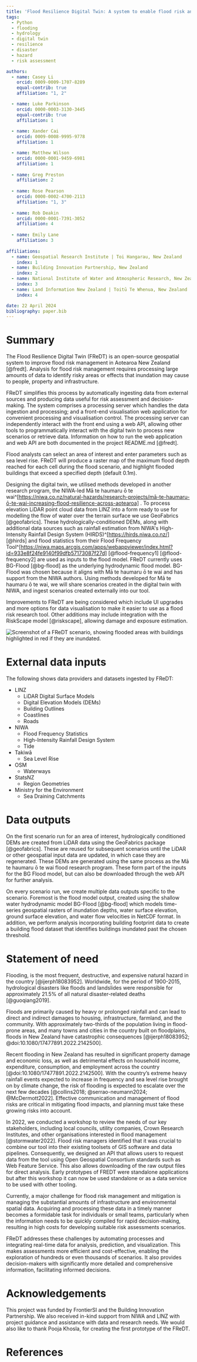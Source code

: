 ```yaml
---
title: 'Flood Resilience Digital Twin: A system to enable flood risk analysis and prediction'
tags:
  - Python
  - flooding
  - hydrology
  - digital twin
  - resilience
  - disaster
  - hazard
  - risk assessment

authors:
  - name: Casey Li
    orcid: 0009-0009-1707-8289
    equal-contrib: true 
    affiliation: "1, 2"

  - name: Luke Parkinson
    orcid: 0000-0003-3130-3445
    equal-contrib: true 
    affiliation: 1
    
  - name: Xander Cai
    orcid: 0009-0008-9995-9778
    affiliation: 1

  - name: Matthew Wilson
    orcid: 0000-0001-9459-6981
    affiliation: 1
    
  - name: Greg Preston
    affiliation: 2
    
  - name: Rose Pearson
    orcid: 0000-0002-4700-2113
    affiliation: "1, 3"
    
  - name: Rob Deakin
    orcid: 0000-0001-7391-3052
    affiliation: 4
  
  - name: Emily Lane
    affiliation: 3
    
affiliations:
  - name: Geospatial Research Institute | Toi Hangarau, New Zealand
    index: 1
  - name: Building Innovation Partnership, New Zealand
    index: 2
  - name: National Institute of Water and Atmospheric Research, New Zealand
    index: 3
  - name: Land Information New Zealand | Toitū Te Whenua, New Zealand
    index: 4

date: 22 April 2024
bibliography: paper.bib
---
```


# Summary

The Flood Resilience Digital Twin (FReDT) is an open-source geospatial system to improve flood risk management in
Aotearoa New Zealand [@fredt]. Analysis for flood risk management requires processing large amounts of data to identify
risky areas or effects that inundation may cause to people, property and infrastructure.

FReDT simplifies this process by automatically ingesting data from external sources and producing data useful for
risk assessment and decision-making. The system comprises a processing server which handles the data ingestion and processing; and a front-end visualisation web
application for convenient
processing and visualisation control. The processing server can independently interact with the
front end using a web API, allowing other tools to programmatically interact with the digital twin to process new
scenarios or retrieve data. Information on how to run the web application and web API are both documented
in the project README.md [@fredt].

Flood analysts can select an area of interest and enter parameters such as sea level rise. FReDT will
produce a raster map of the maximum flood depth reached for each cell during the flood scenario, and highlight flooded buildings
that exceed a specified depth (default 0.1m).

Designing the digital twin, we utilised methods developed in another research program, the NIWA-led Mā te haumaru ō
te
wai^[https://niwa.co.nz/natural-hazards/research-projects/mā-te-haumaru-ō-te-wai-increasing-flood-resilience-across-aotearoa]
. To process elevation LiDAR point cloud data from LINZ into a form ready to use for modelling the flow of water over
the terrain surface we use GeoFabrics [@geofabrics]. These hydrologically-conditioned DEMs, along
with additional data sources such as rainfall estimation from NIWA's High-Intensity Rainfall Design System
(HIRDS)^[https://hirds.niwa.co.nz/] [@hirds] and flood statistics from their Flood Frequency
Tool^[https://niwa.maps.arcgis.com/apps/webappviewer/index.html?id=933e8f24fe9140f99dfb57173087f27d] [@flood-frequency1]
[@flood-frequency2] are used as inputs to the flood model. FReDT currently uses BG-Flood [@bg-flood] as the
underlying hydrodynamic flood model. BG-Flood was chosen because it aligns with Mā te haumaru
ō te wai and has support from the NIWA authors. Using methods developed for Mā te haumaru ō te wai, we will
share scenarios created in the digital twin with NIWA, and ingest scenarios created externally into our tool.

Improvements to FReDT are being considered which include UI upgrades and more options for data
visualisation to make it easier to use as a flood risk research tool. Other additions may include integration
 with the RiskScape model [@riskscape], allowing  damage and exposure estimation.

![Screenshot of a FReDT scenario, showing flooded areas with buildings highlighted in red if they are inundated.](Capture2024.png)

# External data inputs

The following shows data providers and datasets ingested by FReDT:

* LINZ
    * LiDAR Digital Surface Models
    * Digital Elevation Models (DEMs)
    * Building Outlines
    * Coastlines
    * Roads
* NIWA
    * Flood Frequency Statistics
    * High-Intensity Rainfall Design System
    * Tide
* Takiwā
    * Sea Level Rise
* OSM
    * Waterways
* StatsNZ
    * Region Geometries
* Ministry for the Environment
    * Sea Draining Catchments

# Data outputs

On the first scenario run for an area of interest, hydrologically conditioned DEMs are created from LiDAR data using the
GeoFabrics package [@geofabrics]. These are reused for subsequent scenarios until the LiDAR or other geospatial
input data are updated, in which case they are regenerated. These DEMs are generated using
the same process as the Mā te haumaru ō te wai flood research program. These form part of the inputs
for the BG Flood model, but can also be downloaded through the web API for further analysis.

On every scenario run, we create multiple data outputs specific to the scenario. Foremost is the flood
model output, created using the shallow water hydrodynamic model BG-Flood [@bg-flood] which models time-series
geospatial rasters of inundation depths, water surface elevation, ground surface elevation, and water flow velocities in
NetCDF format. In addition, we perform analysis incorporating building footprint data to create a building flood dataset that identifies buildings inundated past the chosen threshold.

# Statement of need

Flooding, is the most frequent, destructive, and expensive natural hazard in the
country [@ijerph18083952]. Worldwide, for the period of 1900-2015, hydrological disasters like floods and landslides
were responsible for approximately 21.5% of all natural disaster-related deaths [@guoqiang2019].

Floods are primarily caused by heavy or prolonged rainfall and can lead to direct and indirect damages to housing,
infrastructure, farmland, and the community. With approximately two-thirds of the population living in flood-prone
areas, and many towns and cities in the country built on floodplains, floods in New Zealand  have catastrophic
consequences [@ijerph18083952; @doi:10.1080/17477891.2022.2142500].

Recent flooding in New Zealand has resulted in significant property damage and economic loss, as
well as detrimental effects on household income, expenditure, consumption, and employment across the
country [@doi:10.1080/17477891.2022.2142500]. With the country’s extreme heavy rainfall events expected to increase in
frequency and sea level rise brought on by climate change, the risk of flooding is expected to escalate over the next
few decades [@collins2018; @serrao-neumann2024; @McDermott2022]. Effective communication and management of flood risks
are critical in mitigating flood impacts, and planning must take these growing risks into account.

In 2022, we conducted a workshop to review the needs of our key stakeholders, including  local
councils, utility companies, Crown Research Institutes, and other organisations interested in flood
management [@stormwater2022]. Flood risk managers identified that it was crucial to combine our tool 
into their existing toolsets of GIS software and data pipelines. Consequently, we designed an API 
that allows users to request data from the tool using Open Geospatial Consortium standards such as Web Feature Service.
This also allows downloading of the raw output files for direct analysis.
Early prototypes of FREDT were standalone applications but after this
workshop it can now be used standalone or as a data service to be used with other tooling.

Currently, a major challenge for flood risk management and mitigation is managing the substantial amounts of 
infrastructure and environmental spatial data. Acquiring and processing these data in a timely manner becomes a
formidable task for individuals or small teams, particularly  when the information needs to be
quickly compiled for rapid decision-making, resulting in high costs for developing suitable risk assessments
scenarios.

FReDT addresses these challenges by automating processes and integrating real-time data for analysis,
prediction, and visualization. This makes assessments more efficient and cost-effective, enabling the
exploration of hundreds or even thousands of scenarios. It also provides decision-makers with significantly more
detailed and comprehensive information, facilitating informed decisions.

# Acknowledgements

This project was funded by FrontierSI and the Building Innovation Partnership. We also received in-kind support from
NIWA and LINZ with project guidance and assistance with data and research needs. We would also like to thank Pooja
Khosla, for creating the first prototype of the FReDT.

# References
